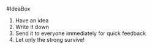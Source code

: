 #IdeaBox
1. Have an idea
2. Write it down
3. Send it to everyone immediately for quick feedback
4. Let only the strong survive!
